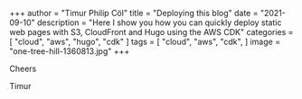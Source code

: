 +++ author = "Timur Philip Cöl"
title = "Deploying this blog"
date = "2021-09-10"
description = "Here I show you how you can quickly deploy static web pages with S3, CloudFront and Hugo using the AWS CDK"
categories = [
"cloud",
"aws",
"hugo",
"cdk"
]
tags = [
"cloud",
"aws",
"cdk",
]
image = "one-tree-hill-1360813.jpg"
+++

Cheers


Timur